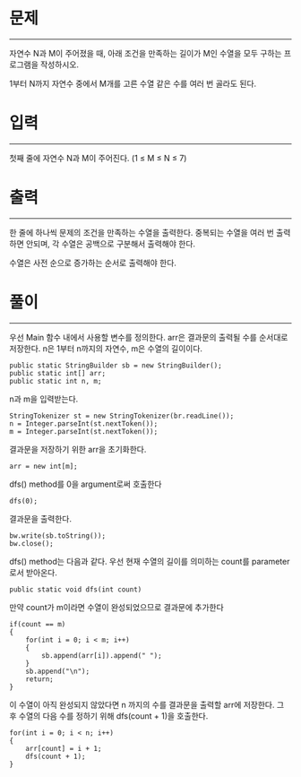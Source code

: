 # 문제

---

자연수 N과 M이 주어졌을 때, 아래 조건을 만족하는 길이가 M인 수열을 모두 구하는 프로그램을 작성하시오.

1부터 N까지 자연수 중에서 M개를 고른 수열
같은 수를 여러 번 골라도 된다.

# 입력

---

첫째 줄에 자연수 N과 M이 주어진다. (1 ≤ M ≤ N ≤ 7)

# 출력

---

한 줄에 하나씩 문제의 조건을 만족하는 수열을 출력한다. 중복되는 수열을 여러 번 출력하면 안되며, 각 수열은 공백으로 구분해서 출력해야 한다.

수열은 사전 순으로 증가하는 순서로 출력해야 한다.


# 풀이

----

우선 Main 함수 내에서 사용할 변수를 정의한다.
arr은 결과문의 출력될 수를 순서대로 저장한다. n은 1부터 n까지의 자연수,
m은 수열의 길이이다.

    public static StringBuilder sb = new StringBuilder();
    public static int[] arr;
    public static int n, m;

n과 m을 입력받는다.

    StringTokenizer st = new StringTokenizer(br.readLine());
    n = Integer.parseInt(st.nextToken());
    m = Integer.parseInt(st.nextToken());

결과문을 저장하기 위한 arr을 초기화한다.

    arr = new int[m];

dfs() method를 0을 argument로써 호출한다

    dfs(0);

결과문을 출력한다.

    bw.write(sb.toString());
    bw.close();

dfs() method는 다음과 같다. 우선 현재 수열의 길이를 의미하는 count를
 parameter로서 받아온다.

    public static void dfs(int count)

만약 count가 m이라면 수열이 완성되었으므로 결과문에 추가한다

    if(count == m)
    {
        for(int i = 0; i < m; i++)
        {
            sb.append(arr[i]).append(" ");
        }
        sb.append("\n");
        return;
    }

이 수열이 아직 완성되지 않았다면 n 까지의 수를 결과문을 출력할 arr에 저장한다.
그 후 수열의 다음 수를 정하기 위해 dfs(count + 1)을 호출한다.

    for(int i = 0; i < n; i++)
    {
        arr[count] = i + 1;
        dfs(count + 1);
    }

    